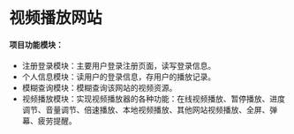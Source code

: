 # 视频播放网站
#### 项目功能模块：
- 注册登录模块：主要用户登录注册页面，读写登录信息。
- 个人信息模块：读用户的登录信息，存用户的播放记录。
- 模糊查询模块：模糊查询该网站的视频资源。
- 视频播放模块：实现视频播放器的各种功能：在线视频播放、暂停播放、进度调节、音量调节、倍速播放、本地视频播放、其他网站视频播放、全屏、弹幕、疲劳提醒。
